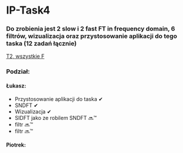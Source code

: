 # IP-Task4
### Do zrobienia jest 2 slow i 2 fast FT in frequency domain, 6 filtrów, wizualizacja oraz przystosowanie aplikacji do tego taska (12 zadań łącznie)
[T2, wszystkie F](http://ics.p.lodz.pl/~tomczyk/available/po_en/fourth.html)
### Podział:
#### Łukasz:
* Przystosowanie aplikacji do taska ✔
* SNDFT ✔
* Wizualizacja ✔
* SIDFT jako ze robilem SNDFT 🔜™
* filtr 🔜™
* filtr 🔜™
#### Piotrek:
